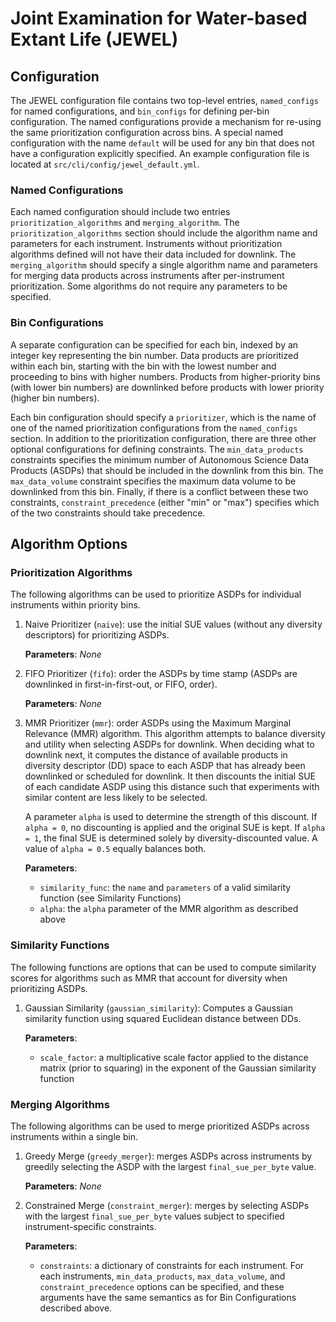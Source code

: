 Joint Examination for Water-based Extant Life (JEWEL)
=====================================================

## Configuration

The JEWEL configuration file contains two top-level entries, `named_configs` for
named configurations, and `bin_configs` for defining per-bin configuration. The
named configurations provide a mechanism for re-using the same prioritization
configuration across bins. A special named configuration with the name `default`
will be used for any bin that does not have a configuration explicitly
specified. An example configuration file is located at
`src/cli/config/jewel_default.yml`.

### Named Configurations

Each named configuration should include two entries `prioritization_algorithms`
and `merging_algorithm`. The `prioritization_algorithms` section should include
the algorithm name and parameters for each instrument. Instruments without
prioritization algorithms defined will not have their data included for
downlink. The `merging_algorithm` should specify a single algorithm name and
parameters for merging data products across instruments after per-instrument
prioritization. Some algorithms do not require any parameters to be specified.

### Bin Configurations

A separate configuration can be specified for each bin, indexed by an integer
key representing the bin number. Data products are prioritized within each bin,
starting with the bin with the lowest number and proceeding to bins with higher
numbers. Products from higher-priority bins (with lower bin numbers) are
downlinked before products with lower priority (higher bin numbers).

Each bin configuration should specify a `prioritizer`, which is the name of one
of the named prioritization configurations from the `named_configs` section. In
addition to the prioritization configuration, there are three other optional
configurations for defining constraints. The `min_data_products` constraints
specifies the minimum number of Autonomous Science Data Products (ASDPs) that
should be included in the downlink from this bin. The `max_data_volume`
constraint specifies the maximum data volume to be downlinked from this bin.
Finally, if there is a conflict between these two constraints,
`constraint_precedence` (either "min" or "max") specifies which of the two
constraints should take precedence.

## Algorithm Options

### Prioritization Algorithms

The following algorithms can be used to prioritize ASDPs for individual
instruments within priority bins.

1. Naive Prioritizer (`naive`): use the initial SUE values (without any
   diversity descriptors) for prioritizing ASDPs.

   **Parameters**: _None_

2. FIFO Prioritizer (`fifo`): order the ASDPs by time stamp (ASDPs are
   downlinked in first-in-first-out, or FIFO, order).

   **Parameters**: _None_

3. MMR Prioritizer (`mmr`): order ASDPs using the Maximum Marginal Relevance
   (MMR) algorithm. This algorithm attempts to balance diversity and utility
   when selecting ASDPs for downlink. When deciding what to downlink next, it
   computes the distance of available products in diversity descriptor (DD)
   space to each ASDP that has already been downlinked or scheduled for
   downlink. It then discounts the initial SUE of each candidate ASDP using
   this distance such that experiments with similar content are less likely to
   be selected.

   A parameter `alpha` is used to determine the strength of this discount. If
   `alpha = 0`, no discounting is applied and the original SUE is kept. If
   `alpha = 1`, the final SUE is determined solely by diversity-discounted
   value. A value of `alpha = 0.5` equally balances both.

   **Parameters**:
   - `similarity_func`: the `name` and `parameters` of a valid similarity
       function (see Similarity Functions)
   - `alpha`: the `alpha` parameter of the MMR algorithm as described above

### Similarity Functions

The following functions are options that can be used to compute similarity
scores for algorithms such as MMR that account for diversity when
prioritizing ASDPs.

1. Gaussian Similarity (`gaussian_similarity`): Computes a Gaussian similarity
   function using squared Euclidean distance between DDs.

   **Parameters**:
   - `scale_factor`: a multiplicative scale factor applied to the distance
       matrix (prior to squaring) in the exponent of the Gaussian similarity
       function

### Merging Algorithms

The following algorithms can be used to merge prioritized ASDPs across
instruments within a single bin.

1. Greedy Merge (`greedy_merger`): merges ASDPs across instruments by greedily
   selecting the ASDP with the largest `final_sue_per_byte` value.

   **Parameters**: _None_

2. Constrained Merge (`constraint_merger`): merges by selecting ASDPs with the
   largest `final_sue_per_byte` values subject to specified instrument-specific
   constraints.

   **Parameters**:
   - `constraints`: a dictionary of constraints for each instrument. For each
       instruments, `min_data_products`, `max_data_volume`, and
       `constraint_precedence` options can be specified, and these arguments
       have the same semantics as for Bin Configurations described above.
